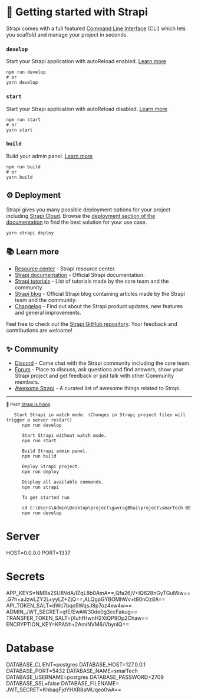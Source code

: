 # 🚀 Getting started with Strapi

Strapi comes with a full featured [Command Line Interface](https://docs.strapi.io/dev-docs/cli) (CLI) which lets you scaffold and manage your project in seconds.

### `develop`

Start your Strapi application with autoReload enabled. [Learn more](https://docs.strapi.io/dev-docs/cli#strapi-develop)

```
npm run develop
# or
yarn develop
```

### `start`

Start your Strapi application with autoReload disabled. [Learn more](https://docs.strapi.io/dev-docs/cli#strapi-start)

```
npm run start
# or
yarn start
```

### `build`

Build your admin panel. [Learn more](https://docs.strapi.io/dev-docs/cli#strapi-build)

```
npm run build
# or
yarn build
```

## ⚙️ Deployment

Strapi gives you many possible deployment options for your project including [Strapi Cloud](https://cloud.strapi.io). Browse the [deployment section of the documentation](https://docs.strapi.io/dev-docs/deployment) to find the best solution for your use case.

```
yarn strapi deploy
```

## 📚 Learn more

- [Resource center](https://strapi.io/resource-center) - Strapi resource center.
- [Strapi documentation](https://docs.strapi.io) - Official Strapi documentation.
- [Strapi tutorials](https://strapi.io/tutorials) - List of tutorials made by the core team and the community.
- [Strapi blog](https://strapi.io/blog) - Official Strapi blog containing articles made by the Strapi team and the community.
- [Changelog](https://strapi.io/changelog) - Find out about the Strapi product updates, new features and general improvements.

Feel free to check out the [Strapi GitHub repository](https://github.com/strapi/strapi). Your feedback and contributions are welcome!

## ✨ Community

- [Discord](https://discord.strapi.io) - Come chat with the Strapi community including the core team.
- [Forum](https://forum.strapi.io/) - Place to discuss, ask questions and find answers, show your Strapi project and get feedback or just talk with other Community members.
- [Awesome Strapi](https://github.com/strapi/awesome-strapi) - A curated list of awesome things related to Strapi.

---

<sub>🤫 Psst! [Strapi is hiring](https://strapi.io/careers).</sub>



       Start Strapi in watch mode. (Changes in Strapi project files will trigger a server restart)
          npm run develop

          Start Strapi without watch mode.
          npm run start

          Build Strapi admin panel.
          npm run build

          Deploy Strapi project.
          npm run deploy

          Display all available commands.
          npm run strapi

          To get started run

          cd C:\Users\Admin\Desktop\project\gavragBhai\project\smarTech-BE
          npm run develop















          
# Server
HOST=0.0.0.0
PORT=1337

# Secrets
APP_KEYS=NMBs2SU8VdA/IZqL8b0AmA==,Qfa26jV+IQ628nGyTGulWw==,G7h+aJzwLZY2L+yyLZ+ZjQ==,ALQgpGYBOMhWv+t80nOz8A==
API_TOKEN_SALT=dWc7bqo5WqsJ8p7oz4xw4w==
ADMIN_JWT_SECRET=qfE/EwAW30de0g3ccFakug==
TRANSFER_TOKEN_SALT=jXuhfHwnH2XtQP9Op2Chaw==
ENCRYPTION_KEY=KPAf/h+2AmiNVM6/VbynIQ==

# Database
DATABASE_CLIENT=postgres
DATABASE_HOST=127.0.0.1
DATABASE_PORT=5432
DATABASE_NAME=smarTech
DATABASE_USERNAME=postgres
DATABASE_PASSWORD=2709
DATABASE_SSL=false
DATABASE_FILENAME=
JWT_SECRET=KhbaqFjdYHXR8aMUqeo0wA==
